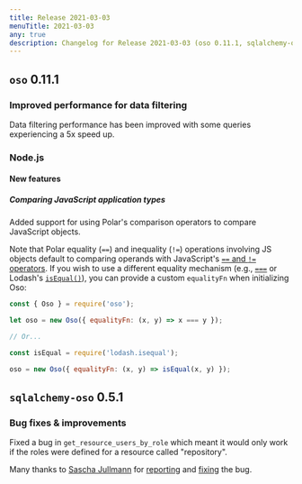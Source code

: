 ```yaml
---
title: Release 2021-03-03
menuTitle: 2021-03-03
any: true
description: Changelog for Release 2021-03-03 (oso 0.11.1, sqlalchemy-oso 0.5.1) bug fixes.
---
```


## `oso` 0.11.1

### Improved performance for data filtering

Data filtering performance has been improved with some queries
experiencing a 5x speed up.

### Node.js

#### New features

##### Comparing JavaScript application types

Added support for using Polar's comparison operators to compare JavaScript
objects.

Note that Polar equality (`==`) and inequality (`!=`) operations involving JS
objects default to comparing operands with JavaScript's [`==` and `!=`
operators][mdn-loose-equality]. If you wish to use a different equality
mechanism (e.g., [`===`][mdn-strict-equality] or Lodash's
[`isEqual()`][lodash-isEqual]), you can provide a custom `equalityFn` when
initializing Oso:

```js
const { Oso } = require('oso');

let oso = new Oso({ equalityFn: (x, y) => x === y });

// Or...

const isEqual = require('lodash.isequal');

oso = new Oso({ equalityFn: (x, y) => isEqual(x, y) });
```

[lodash-isEqual]: https://lodash.com/docs#isEqual
[mdn-loose-equality]: https://developer.mozilla.org/en-US/docs/Web/JavaScript/Equality_comparisons_and_sameness#loose_equality_using
[mdn-strict-equality]: https://developer.mozilla.org/en-US/docs/Web/JavaScript/Equality_comparisons_and_sameness#strict_equality_using

## `sqlalchemy-oso` 0.5.1

### Bug fixes & improvements

Fixed a bug in `get_resource_users_by_role` which meant it would only work
if the roles were defined for a resource called "repository".

Many thanks to [Sascha Jullmann](https://github.com/saschajullmann) for
[reporting](https://github.com/osohq/oso/issues/740) and
[fixing](https://github.com/osohq/oso/pull/745) the bug.
